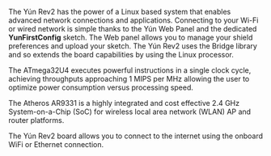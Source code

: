 <FeatureDescription>

The Yún Rev2 has the power of a Linux based system that enables advanced network connections and applications. Connecting to your Wi-Fi or wired network is simple thanks to the Yún Web Panel and the dedicated **YunFirstConfig** sketch. The Web panel allows you to manage your shield preferences and upload your sketch. The Yún Rev2 uses the Bridge library and so extends the board capabilities by using the Linux processor.

</FeatureDescription>

<FeatureList>

<Feature title="ATmega32U4" image="core">

The ATmega32U4 executes powerful instructions in a single clock cycle, achieving throughputs approaching 1 MIPS per MHz allowing the user to optimize power consumption versus processing speed.

<FeatureLink title="Datasheet" url="http://ww1.microchip.com/downloads/en/DeviceDoc/Atmel-7766-8-bit-AVR-ATmega16U4-32U4_Datasheet.pdf" download blank/>

</Feature>

<Feature title="Atheros AR9331" image="mcu">

The Atheros AR9331 is a highly integrated and cost effective 2.4 GHz System-on-a-Chip (SoC) for wireless local area network (WLAN) AP and router platforms.

<FeatureLink title="Datasheet" url="https://www.openhacks.com/uploadsproductos/ar9331_datasheet.pdf" download blank/>

</Feature>

<Feature title="Internet connection" image="connection">

The Yún Rev2 board allows you to connect to the internet using the onboard WiFi or Ethernet connection.

</Feature>

</FeatureList>

